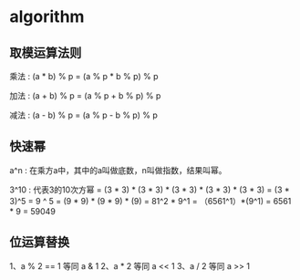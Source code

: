 # algorithm

## 取模运算法则
乘法 : (a * b) % p = (a % p * b % p) % p

加法 : (a + b) % p = (a % p + b % p) % p

减法 : (a - b) % p = (a % p - b % p) % p

## 快速幂
a^n : 在乘方a中，其中的a叫做底数，n叫做指数，结果叫幂。

3^10  : 代表3的10次方幂
= (3 * 3) * (3 * 3) * (3 * 3) * (3 * 3) * (3 * 3)
= (3 * 3)^5
= 9 ^ 5
= (9 * 9) * (9 * 9) * (9)
= 81^2 * 9^1
= （6561^1）*(9^1)
= 6561 * 9
= 59049

## 位运算替换
1、a % 2 == 1 等同 a & 1
2、a * 2 等同 a << 1
3、a / 2 等同 a >> 1
